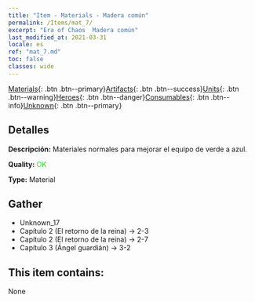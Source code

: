 ```yaml
---
title: "Item - Materials - Madera común"
permalink: /Items/mat_7/
excerpt: "Era of Chaos  Madera común"
last_modified_at: 2021-03-31
locale: es
ref: "mat_7.md"
toc: false
classes: wide
---
```

 [Materials](/es/Items/){: .btn .btn--primary}[Artifacts](/es/Items/Artifacts/){: .btn .btn--success}[Units](/es/Items/Units/){: .btn .btn--warning}[Heroes](/es/Items/Heroes/){: .btn .btn--danger}[Consumables](/es/Items/Consumables/){: .btn .btn--info}[Unknown](/es/Items/Unknown/){: .btn .btn--primary}

## Detalles
 **Descripción:** Materiales normales para mejorar el equipo de verde a azul.

 **Quality:** <span style="color: #32CD32">OK</span>

 **Type:** Material

## Gather

*    Unknown_17 
*    Capítulo 2 (El retorno de la reina) -> 2-3 
*    Capítulo 2 (El retorno de la reina) -> 2-7 
*    Capítulo 3 (Ángel guardián) -> 3-2 

## This item contains:

  None

